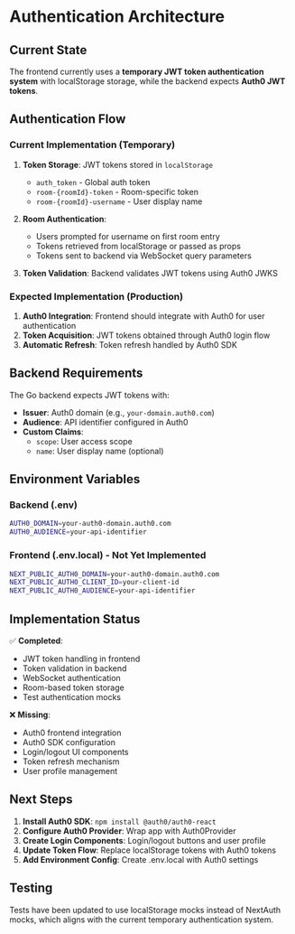 # Authentication Architecture

## Current State

The frontend currently uses a **temporary JWT token authentication system** with localStorage storage, while the backend expects **Auth0 JWT tokens**.

## Authentication Flow

### Current Implementation (Temporary)

1. **Token Storage**: JWT tokens stored in `localStorage`
   - `auth_token` - Global auth token
   - `room-{roomId}-token` - Room-specific token
   - `room-{roomId}-username` - User display name

2. **Room Authentication**:
   - Users prompted for username on first room entry
   - Tokens retrieved from localStorage or passed as props
   - Tokens sent to backend via WebSocket query parameters

3. **Token Validation**: Backend validates JWT tokens using Auth0 JWKS

### Expected Implementation (Production)

1. **Auth0 Integration**: Frontend should integrate with Auth0 for user authentication
2. **Token Acquisition**: JWT tokens obtained through Auth0 login flow
3. **Automatic Refresh**: Token refresh handled by Auth0 SDK

## Backend Requirements

The Go backend expects JWT tokens with:

- **Issuer**: Auth0 domain (e.g., `your-domain.auth0.com`)
- **Audience**: API identifier configured in Auth0
- **Custom Claims**:
  - `scope`: User access scope
  - `name`: User display name (optional)

## Environment Variables

### Backend (.env)

```bash
AUTH0_DOMAIN=your-auth0-domain.auth0.com
AUTH0_AUDIENCE=your-api-identifier
```

### Frontend (.env.local) - Not Yet Implemented

```bash
NEXT_PUBLIC_AUTH0_DOMAIN=your-auth0-domain.auth0.com
NEXT_PUBLIC_AUTH0_CLIENT_ID=your-client-id
NEXT_PUBLIC_AUTH0_AUDIENCE=your-api-identifier
```

## Implementation Status

✅ **Completed**:

- JWT token handling in frontend
- Token validation in backend
- WebSocket authentication
- Room-based token storage
- Test authentication mocks

❌ **Missing**:

- Auth0 frontend integration
- Auth0 SDK configuration
- Login/logout UI components
- Token refresh mechanism
- User profile management

## Next Steps

1. **Install Auth0 SDK**: `npm install @auth0/auth0-react`
2. **Configure Auth0 Provider**: Wrap app with Auth0Provider
3. **Create Login Components**: Login/logout buttons and user profile
4. **Update Token Flow**: Replace localStorage tokens with Auth0 tokens
5. **Add Environment Config**: Create .env.local with Auth0 settings

## Testing

Tests have been updated to use localStorage mocks instead of NextAuth mocks, which aligns with the current temporary authentication system.
